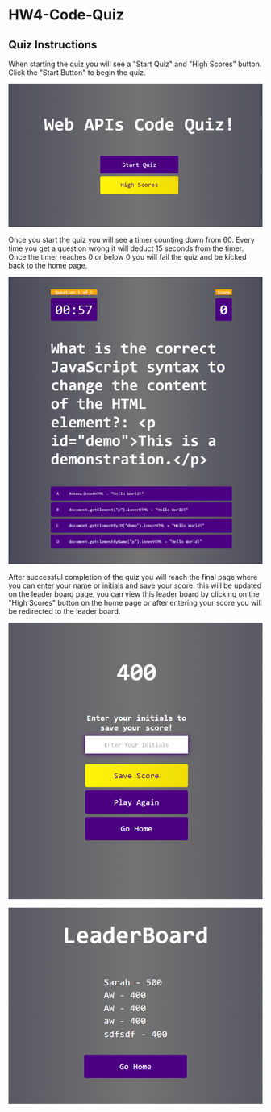 # HW4-Code-Quiz

## Quiz Instructions ##

When starting the quiz you will see a "Start Quiz" and "High Scores" button. Click the "Start Button" to begin the quiz. 

![home page of quiz](./assets/images/images1.png)

Once you start the quiz you will see a timer counting down from 60. Every time you get a question wrong it will deduct 15 seconds from the timer. Once the timer reaches 0 or below 0 you will fail the quiz and be kicked back to the home page.

![picture of quiz in action](./assets/images/images2.png)

After successful completion of the quiz you will reach the final page where you can enter your name or initials and save your score. this will be updated on the leader board page, you can view this leader board by clicking on the "High Scores" button on the home page or after entering your score you will be redirected to the leader board.

![picture of end page](./assets/images/images3.png)

![picture of leaderboard](./assets/images/images4.png)